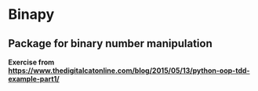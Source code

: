 # Binapy

## Package for binary number manipulation

**Exercise from https://www.thedigitalcatonline.com/blog/2015/05/13/python-oop-tdd-example-part1/**